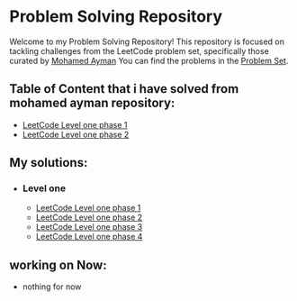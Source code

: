 # Problem Solving Repository

Welcome to my Problem Solving Repository! This repository is focused on tackling challenges from the LeetCode problem set, specifically those curated by [Mohamed Ayman](https://github.com/cs-MohamedAyman)
You can find the problems in the   [Problem Set](https://github.com/cs-MohamedAyman/Problem-Solving-Training/tree/master).

## Table of Content that i have solved from mohamed ayman repository:
- [LeetCode Level one phase 1](https://github.com/cs-MohamedAyman/Problem-Solving-Training/blob/master/level-1/leetcode/array-1.md)
- [LeetCode Level one phase 2](https://github.com/cs-MohamedAyman/Problem-Solving-Training/blob/master/level-1/leetcode/array-2.md)


## My solutions:
- ### Level one
  - [LeetCode Level one phase 1](https://github.com/MostafaOsmanFathi/Java-Problem-Solving/tree/main/src/main/java/git/JavaProblemSolving/LevelOne/Leetcode/Phase1)
  - [LeetCode Level one phase 2](https://github.com/MostafaOsmanFathi/Java-Problem-Solving/tree/main/src/main/java/git/JavaProblemSolving/LevelOne/Leetcode/Phase2)
  - [LeetCode Level one phase 3](https://github.com/MostafaOsmanFathi/Java-Problem-Solving/tree/main/src/main/java/git/JavaProblemSolving/LevelOne/Leetcode/Phase3)
  - [LeetCode Level one phase 4](https://github.com/MostafaOsmanFathi/Java-Problem-Solving/tree/main/src/main/java/git/JavaProblemSolving/LevelOne/Leetcode/Phase4)

## working on Now:
- nothing for now 
